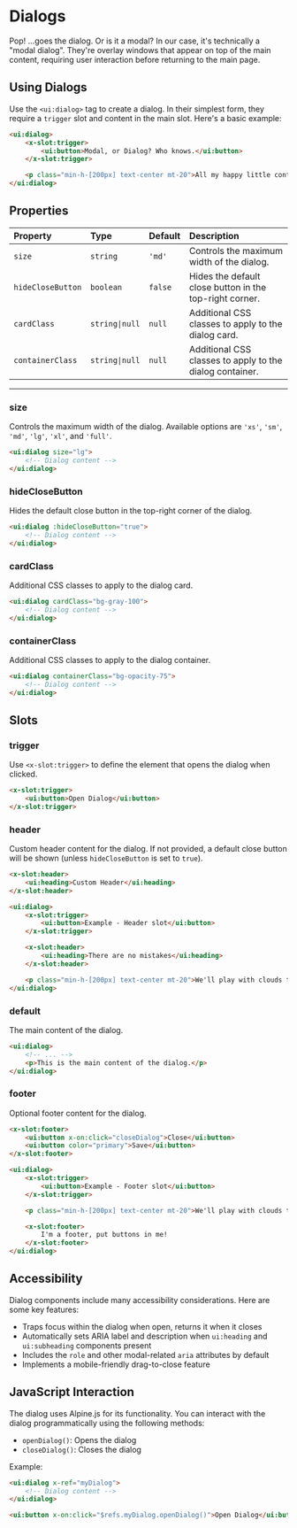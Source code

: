 # Dialogs

Pop! ...goes the dialog. Or is it a modal? In our case, it's technically a "modal dialog". They're overlay windows that appear on top of the main content, requiring user interaction before returning to the main page.

## Using Dialogs

Use the `<ui:dialog>` tag to create a dialog. In their simplest form, they require a `trigger` slot and content in the main slot. Here's a basic example:

```html +demo title={Basic Dialog}
<ui:dialog>
    <x-slot:trigger>
        <ui:button>Modal, or Dialog? Who knows.</ui:button>
    </x-slot:trigger>

    <p class="min-h-[200px] text-center mt-20">All my happy little content mistakes end up here.</p>
</ui:dialog>
```

## Properties

| Property | Type | Default | Description |
|:---|:---|:---|:---|
| `size` | `string` | `'md'` | Controls the maximum width of the dialog. |
| `hideCloseButton` | `boolean` | `false` | Hides the default close button in the top-right corner. |
| `cardClass` | `string\|null` | `null` | Additional CSS classes to apply to the dialog card. |
| `containerClass` | `string\|null` | `null` | Additional CSS classes to apply to the dialog container. |

---

### size

Controls the maximum width of the dialog. Available options are `'xs'`, `'sm'`, `'md'`, `'lg'`, `'xl'`, and `'full'`.

```html
<ui:dialog size="lg">
    <!-- Dialog content -->
</ui:dialog>
```

### hideCloseButton

Hides the default close button in the top-right corner of the dialog.

```html
<ui:dialog :hideCloseButton="true">
    <!-- Dialog content -->
</ui:dialog>
```

### cardClass

Additional CSS classes to apply to the dialog card.

```html
<ui:dialog cardClass="bg-gray-100">
    <!-- Dialog content -->
</ui:dialog>
```

### containerClass

Additional CSS classes to apply to the dialog container.

```html
<ui:dialog containerClass="bg-opacity-75">
    <!-- Dialog content -->
</ui:dialog>
```

## Slots

### trigger

Use `<x-slot:trigger>` to define the element that opens the dialog when clicked.

```html
<x-slot:trigger>
    <ui:button>Open Dialog</ui:button>
</x-slot:trigger>
```

### header

Custom header content for the dialog. If not provided, a default close button will be shown (unless `hideCloseButton` is set to `true`).

```html
<x-slot:header>
    <ui:heading>Custom Header</ui:heading>
</x-slot:header>
```

```html +demo title={Dialog with Header}
<ui:dialog>
    <x-slot:trigger>
        <ui:button>Example - Header slot</ui:button>
    </x-slot:trigger>

    <x-slot:header>
        <ui:heading>There are no mistakes</ui:heading>
    </x-slot:header>

    <p class="min-h-[200px] text-center mt-20">We'll play with clouds today.</p>
</ui:dialog>
```

### default

The main content of the dialog.

```html
<ui:dialog>
    <!-- ... -->
    <p>This is the main content of the dialog.</p>
</ui:dialog>
```

### footer

Optional footer content for the dialog.

```html
<x-slot:footer>
    <ui:button x-on:click="closeDialog">Close</ui:button>
    <ui:button color="primary">Save</ui:button>
</x-slot:footer>
```

```html +demo title={Dialog with Header}
<ui:dialog>
    <x-slot:trigger>
        <ui:button>Example - Footer slot</ui:button>
    </x-slot:trigger>

    <p class="min-h-[200px] text-center mt-20">We'll play with clouds today.</p>

    <x-slot:footer>
        I'm a footer, put buttons in me!
    </x-slot:footer>
</ui:dialog>
```

## Accessibility

Dialog components include many accessibility considerations. Here are some key features:

- Traps focus within the dialog when open, returns it when it closes
- Automatically sets ARIA label and description when `ui:heading` and `ui:subheading` components present
- Includes the `role` and other modal-related `aria` attributes by default
- Implements a mobile-friendly drag-to-close feature

## JavaScript Interaction

The dialog uses Alpine.js for its functionality. You can interact with the dialog programmatically using the following methods:

- `openDialog()`: Opens the dialog
- `closeDialog()`: Closes the dialog

Example:

```html
<ui:dialog x-ref="myDialog">
    <!-- Dialog content -->
</ui:dialog>

<ui:button x-on:click="$refs.myDialog.openDialog()">Open Dialog</ui:button>
```
